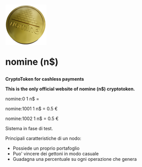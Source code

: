 # <img src="https://github.com/ugo-bp/nomine/blob/main/images/nomine-ico1.png" /> <p>nomine (n$)</p>

<b>CryptoToken for cashless payments</b>

<b>This is the only official website of nomine (n$) cryptotoken.</b> 

nomine:0      1 n$ = 

nomine:1001   1 n$ = 0.5 €

nomine:1002   1 n$ = 0.5 €


Sistema in fase di test.




Principali caratteristiche di un nodo:

- Possiede un proprio portafoglio
- Puo' vincere dei gettoni in modo casuale
- Guadagna una percentuale su ogni operazione che genera

